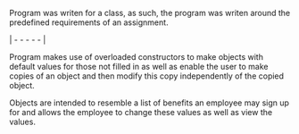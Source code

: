 Program was writen for a class, as such, the program was writen around the predefined requirements of an assignment.

| - - - - - |

Program makes use of overloaded constructors to make objects with default values for those not filled in as well as enable the user to make copies of an object and then modify this copy independently of the copied object.

Objects are intended to resemble a list of benefits an employee may sign up for and allows the employee to change these values as well as view the values.